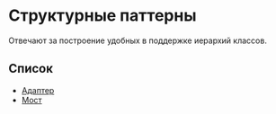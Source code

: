 
# Структурные паттерны

Отвечают за построение удобных в поддержке иерархий классов.

## Список

* [Адаптер](./adapter/README.md)
* [Мост](./bridge/README.md)